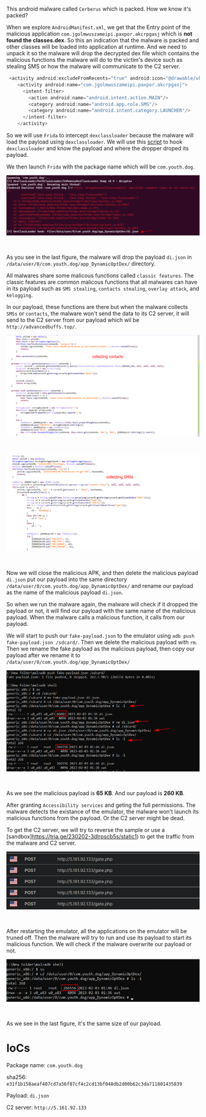 This android malware called `Cerberus` which is packed. How we know it's packed?

When we explore `AndroidManifest.xml`, we get that the Entry point of the malicious application `com.jgolmwuszameipi.paxpor.akcrpgasj` which is **not found the classes.dex**. So this an indication that the malware is packed and other classes will be loaded into application at runtime. And we need to unpack it so the malware will drop the decrypted dex file which contains the malicious functions the malware will do to the victim's device such as stealing SMS or how the malware will communicate to the C2 server.

```java
 <activity android:excludeFromRecents="true" android:icon="@drawable/vkad" android:label="" android:launchMode="2" android:name="com.jgolmwuszameipi.paxpor.iyqgm.gsqigto"/>
    <activity android:name="com.jgolmwuszameipi.paxpor.akcrpgasj">
      <intent-filter>
        <action android:name="android.intent.action.MAIN"/>
        <category android:name="android.app.role.SMS"/>
        <category android:name="android.intent.category.LAUNCHER"/>
      </intent-filter>
    </activity>
```

So we will use `Frida` to intercept `dexclassloader` because the malware will load the payload using `dexclassloader`. We will use this [script](https://github.com/cryptax/misc-code/blob/master/frida_hooks/dex-dump.js) to hook `dexclassloader` and know the payload and where the dropper droped its payload.

We then launch `Frida` with the package name which will be `com.youth.dog`.

<p align="center">
  <img src="1.png" />
</p>
<br>

As you see in the last figure, the malware will drop the payload `di.json` in `/data/user/0/com.youth.dog/app_DynamicOptDex/` directory. 

All malwares share some malicous functions called `classic features`. The classic features are common malicous functions that all malwares can have in its payload such as `SMS stealing`, `contacts stealing`, `overlay attack`, and `kelogging`.

In our payload, these functions are there but when the malware collects `SMSs` or `contacts`, the malware won't send the data to its C2 server, it will send to the C2 server from our payload which wil be `http://advancedbuffs.top/`. 

<p align="center">
  <img src="5.png" />
</p>
<br>

<p align="center">
  <img src="6.png" />
</p>
<br>



Now we will close the malicious APK, and then delete the malicious payload `di.json` put our payload into the same directory `/data/user/0/com.youth.dog/app_DynamicOptDex/` and rename our payload as the name of the malicious payload `di.json`. 

So when we run the malware again, the malware will check if it dropped the payload or not, it will find our payload with the same name of the malicious payload. When the malware calls a malicious function, it calls from our payload.

We will start to push our `fake-payload.json` to the emulator using `adb push fake-payload.json /sdcard/`. Then we delete the malicious payload with `rm`. Then we rename the fake payload as the malicious payload, then copy our payload after we rename it to  `/data/user/0/com.youth.dog/app_DynamicOptDex/`

<p align="center">
  <img src="2.png" />
</p>
<br>


As we see the malicious payload is **65 KB**. And our payload is **260 KB**.

After granting `Accessibility services` and geting the full permissions. The malware detects the existance of the emulator, the malware won't launch its malicious functions from the payload. Or the C2 server might be dead.

To get the C2 server, we will try to reverse the sample or use a [sandbox]https://tria.ge/230202-3dlrpscb5s/static1) to get the traffic from the malware and C2 server.

<p align="center">
  <img src="3.png" />
</p>
<br>

After restarting the emulator, all the applications on the emulator will be truned off. Then the malware will try to run and use its payload to start its malicious function. We will check if the malware overwrite our payload or not.  

<p align="center">
  <img src="4.png" />
</p>
<br>

As we see in the last figure, it's the same size of our payload.

# IoCs

Package name: `com.youth.dog`

sha256: `e31f1b158aeaf407cd7a56f87cf4c2cd13bf048db2d00b62c3da711801435839`

Payload: `di.json`

C2 server: `http://5.161.92.133`
















